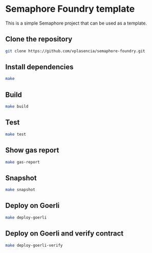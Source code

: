 # Semaphore Foundry template

This is a simple Semaphore project that can be used as a template.

## Clone the repository

```bash
git clone https://github.com/vplasencia/semaphore-foundry.git
```

## Install dependencies

```bash
make
```

## Build

```bash
make build
```

## Test

```bash
make test
```

## Show gas report

```bash
make gas-report
```

## Snapshot

```bash
make snapshot
```

## Deploy on Goerli

```bash
make deploy-goerli
```

## Deploy on Goerli and verify contract

```bash
make deploy-goerli-verify
```
